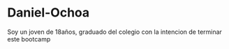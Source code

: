 # Daniel-Ochoa
Soy un joven de 18años, graduado del colegio con la intencion de terminar este bootcamp
